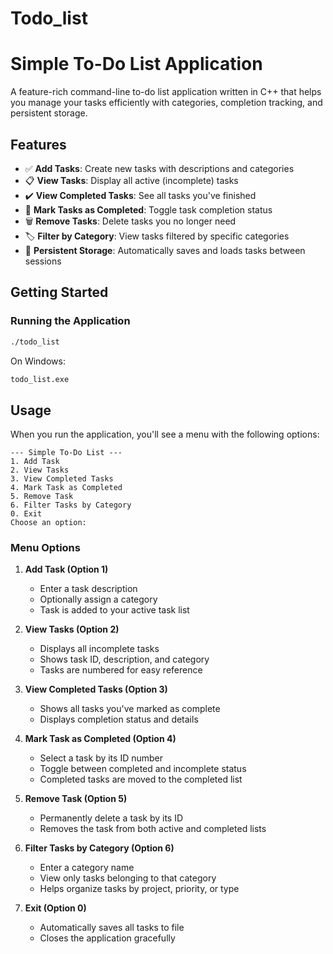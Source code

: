 # Todo_list
# Simple To-Do List Application

A feature-rich command-line to-do list application written in C++ that helps you manage your tasks efficiently with categories, completion tracking, and persistent storage.

## Features

- ✅ **Add Tasks**: Create new tasks with descriptions and categories
- 📋 **View Tasks**: Display all active (incomplete) tasks
- ✔️ **View Completed Tasks**: See all tasks you've finished
- 🎯 **Mark Tasks as Completed**: Toggle task completion status
- 🗑️ **Remove Tasks**: Delete tasks you no longer need
- 🏷️ **Filter by Category**: View tasks filtered by specific categories
- 💾 **Persistent Storage**: Automatically saves and loads tasks between sessions

## Getting Started

### Running the Application

```bash
./todo_list
```

On Windows:
```cmd
todo_list.exe
```

## Usage

When you run the application, you'll see a menu with the following options:

```
--- Simple To-Do List ---
1. Add Task
2. View Tasks
3. View Completed Tasks
4. Mark Task as Completed
5. Remove Task
6. Filter Tasks by Category
0. Exit
Choose an option:
```

### Menu Options

1. **Add Task (Option 1)**
   - Enter a task description
   - Optionally assign a category
   - Task is added to your active task list

2. **View Tasks (Option 2)**
   - Displays all incomplete tasks
   - Shows task ID, description, and category
   - Tasks are numbered for easy reference

3. **View Completed Tasks (Option 3)**
   - Shows all tasks you've marked as complete
   - Displays completion status and details

4. **Mark Task as Completed (Option 4)**
   - Select a task by its ID number
   - Toggle between completed and incomplete status
   - Completed tasks are moved to the completed list

5. **Remove Task (Option 5)**
   - Permanently delete a task by its ID
   - Removes the task from both active and completed lists

6. **Filter Tasks by Category (Option 6)**
   - Enter a category name
   - View only tasks belonging to that category
   - Helps organize tasks by project, priority, or type

7. **Exit (Option 0)**
   - Automatically saves all tasks to file
   - Closes the application gracefully

